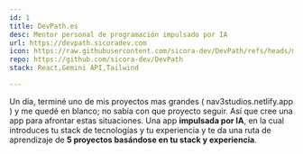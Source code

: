 ```yaml
---
id: 1
title: DevPath.es
desc: Mentor personal de programación impulsado por IA
url: https://devpath.sicoradev.com
icon: https://raw.githubusercontent.com/sicora-dev/DevPath/refs/heads/main/public/stars.svg
repo: https://github.com/sicora-dev/DevPath
stack: React,Gemini API,Tailwind

---
```


Un día, terminé uno de mis proyectos mas grandes ( nav3studios.netlify.app ) y me quedé en blanco; no sabía con que proyecto seguir. Así que cree una app para afrontar estas situaciones.
Una app **impulsada por IA**, en la cual introduces tu stack de tecnologías y tu experiencia y te da una ruta de aprendizaje de **5 proyectos basándose en tu stack y experiencia**.